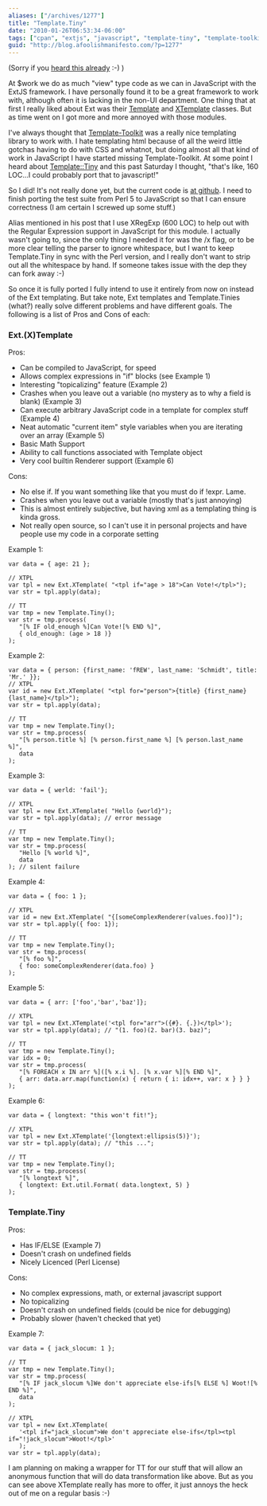 ```yaml
---
aliases: ["/archives/1277"]
title: "Template.Tiny"
date: "2010-01-26T06:53:34-06:00"
tags: ["cpan", "extjs", "javascript", "template-tiny", "template-toolkit", "templatetiny"]
guid: "http://blog.afoolishmanifesto.com/?p=1277"
---
```

(Sorry if you [heard this
already](http://use.perl.org/~Alias/journal/40126?from=rss) :-) )

At $work we do as much "view" type code as we can in JavaScript with the ExtJS
framework. I have personally found it to be a great framework to work with,
although often it is lacking in the non-UI department. One thing that at first I
really liked about Ext was their
[Template](http://www.extjs.com/deploy/dev/docs/?class=Ext.Template) and
[XTemplate](http://www.extjs.com/deploy/dev/docs/?class=Ext.XTemplate) classes.
But as time went on I got more and more annoyed with those modules.

I've always thought that
[Template-Toolkit](http://search.cpan.org/perldoc?Template) was a really nice
templating library to work with. I hate templating html because of all the weird
little gotchas having to do with CSS and whatnot, but doing almost all that kind
of work in JavaScript I have started missing Template-Toolkit. At some point I
heard about [Template::Tiny](http://search.cpan.org/perldoc?Template::Tiny) and
this past Saturday I thought, "that's like, 160 LOC...I could probably port that
to javascript!"

So I did! It's not really done yet, but the current code is [at
github](http://github.com/frioux/Template-Tiny-js/blob/master/lib/Template.Tiny.js).
I need to finish porting the test suite from Perl 5 to JavaScript so that I can
ensure correctness (I am certain I screwed up some stuff.)

Alias mentioned in his post that I use XRegExp (600 LOC) to help out with the
Regular Expression support in JavaScript for this module. I actually wasn't
going to, since the only thing I needed it for was the /x flag, or to be more
clear telling the parser to ignore whitespace, but I want to keep Template.Tiny
in sync with the Perl version, and I really don't want to strip out all the
whitespace by hand. If someone takes issue with the dep they can fork away :-)

So once it is fully ported I fully intend to use it entirely from now on instead
of the Ext templating. But take note, Ext templates and Template.Tinies (what?)
really solve different problems and have different goals. The following is a
list of Pros and Cons of each:

### Ext.(X)Template

Pros:

- Can be compiled to JavaScript, for speed
- Allows complex expressions in "if" blocks (see Example 1)
- Interesting "topicalizing" feature (Example 2)
- Crashes when you leave out a variable (no mystery as to why a field is blank) (Example 3)
- Can execute arbitrary JavaScript code in a template for complex stuff (Example 4)
- Neat automatic "current item" style variables when you are iterating over an array (Example 5)
- Basic Math Support
- Ability to call functions associated with Template object
- Very cool builtin Renderer support (Example 6)

Cons:

- No else if. If you want something like that you must do if !expr. Lame.
- Crashes when you leave out a variable (mostly that's just annoying)
- This is almost entirely subjective, but having xml as a templating thing is kinda gross.
- Not really open source, so I can't use it in personal projects and have people use my code in a corporate setting

Example 1:

```
var data = { age: 21 };

// XTPL
var tpl = new Ext.XTemplate( "<tpl if="age > 18">Can Vote!</tpl>");
var str = tpl.apply(data);

// TT
var tmp = new Template.Tiny();
var str = tmp.process(
   "[% IF old_enough %]Can Vote![% END %]",
   { old_enough: (age > 18 )}
);
```

Example 2:

```
var data = { person: {first_name: 'fREW', last_name: 'Schmidt', title: 'Mr.' }};
// XTPL
var id = new Ext.XTemplate( "<tpl for="person">{title} {first_name} {last_name}</tpl>");
var str = tpl.apply(data);

// TT
var tmp = new Template.Tiny();
var str = tmp.process(
   "[% person.title %] [% person.first_name %] [% person.last_name %]",
   data
);
```

Example 3:

    var data = { werld: 'fail'};

    // XTPL
    var tpl = new Ext.XTemplate( "Hello {world}");
    var str = tpl.apply(data); // error message

    // TT
    var tmp = new Template.Tiny();
    var str = tmp.process(
       "Hello [% world %]",
       data
    ); // silent failure

Example 4:

    var data = { foo: 1 };

    // XTPL
    var id = new Ext.XTemplate( "{[someComplexRenderer(values.foo)]");
    var str = tpl.apply({ foo: 1});

    // TT
    var tmp = new Template.Tiny();
    var str = tmp.process(
       "[% foo %]",
       { foo: someComplexRenderer(data.foo) }
    );

Example 5:

```
var data = { arr: ['foo','bar','baz']};

// XTPL
var tpl = new Ext.XTemplate('<tpl for="arr">({#}. {.})</tpl>');
var str = tpl.apply(data); // "(1. foo)(2. bar)(3. baz)";

// TT
var tmp = new Template.Tiny();
var idx = 0;
var str = tmp.process(
   "[% FOREACH x IN arr %]([% x.i %]. [% x.var %][% END %]",
   { arr: data.arr.map(function(x) { return { i: idx++, var: x } } }
);
```

Example 6:

    var data = { longtext: "this won't fit!"};

    // XTPL
    var tpl = new Ext.XTemplate('{longtext:ellipsis(5)}');
    var str = tpl.apply(data); // "this ...";

    // TT
    var tmp = new Template.Tiny();
    var str = tmp.process(
       "[% longtext %]",
       { longtext: Ext.util.Format( data.longtext, 5) }
    );

### Template.Tiny

Pros:

- Has IF/ELSE (Example 7)
- Doesn't crash on undefined fields
- Nicely Licenced (Perl License)

Cons:

- No complex expressions, math, or external javascript support
- No topicalizing
- Doesn't crash on undefined fields (could be nice for debugging)
- Probably slower (haven't checked that yet)

Example 7:

```
var data = { jack_slocum: 1 };

// TT
var tmp = new Template.Tiny();
var str = tmp.process(
   "[% IF jack_slocum %]We don't appreciate else-ifs[% ELSE %] Woot![% END %]",
   data
);

// XTPL
var tpl = new Ext.XTemplate(
   '<tpl if="jack_slocum">We don't appreciate else-ifs</tpl><tpl if="!jack_slocum">Woot!</tpl>'
   );
var str = tpl.apply(data);
```

I am planning on making a wrapper for TT for our stuff that will allow an
anonymous function that will do data transformation like above. But as you can
see above XTemplate really has more to offer, it just annoys the heck out of me
on a regular basis :-)
